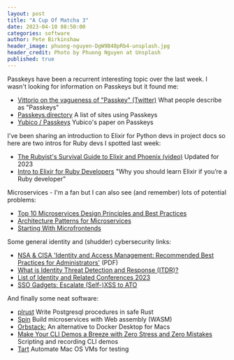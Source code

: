 ```yaml
---
layout: post
title: "A Cup Of Matcha 3"
date: 2023-04-10 08:50:00
categories: software
author: Pete Birkinshaw
header_image: phuong-nguyen-DgW9B48pRb4-unsplash.jpg
header_credit: Photo by Phuong Nguyen at Unsplash
published: true
---
```


Passkeys have been a recurrent interesting topic over the last week. I wasn't looking for information on Passkeys but
it found me:

* [Vittorio on the vagueness of "Passkey" (Twitter)](https://twitter.com/vibronet/status/1617997170023739394?s=46&t=13ICGHlRoKgqDRVOmPzx7w) What people describe as "Passkeys"
* [Passkeys.directory](https://passkeys.directory/) A list of sites using Passkeys
* [Yubico / Passkeys](https://resources.yubico.com/53ZDUYE6/at/4q6xspxfwgns6mw3b5f5qp8n/ESG-Showcase-Yubico-Passkeys-November-2022.pdf) Yubico's paper on Passkeys

I've been sharing an introduction to Elixir for Python devs in project docs so here are two intros for Ruby devs I spotted last week:

* [The Rubyist's Survival Guide to Elixir and Phoenix (video)](https://www.youtube.com/watch?v=uPWMBDTPMkQ) Updated for 2023
* [Intro to Elixir for Ruby Developers](https://richardsondx.medium.com/the-role-of-functional-programming-in-web-development-for-ruby-developers-82eee9570cf8) "Why you should learn Elixir if you’re a Ruby developer"

Microservices - I'm a fan but I can also see (and remember) lots of potential problems:

* [Top 10 Microservices Design Principles and Best Practices](https://medium.com/javarevisited/10-microservices-design-principles-every-developer-should-know-44f2f69e960f)
* [Architecture Patterns for Microservices](https://blog.openreplay.com/architecture-patterns-for-microservices)
* [Starting With Microfrontends](https://semaphoreci.com/blog/adopt-microfrontends) 

Some general identity and (shudder) cybersecurity links:

* [NSA & CISA 'Identity and Access Management: Recommended Best Practices for Administrators'](https://media.defense.gov/2023/Mar/21/2003183448/-1/-1/0/ESF%20IDENTITY%20AND%20ACCESS%20MANAGEMENT%20RECOMMENDED%20BEST%20PRACTICES%20FOR%20ADMINISTRATORS%20PP-23-0248_508C.PDF) (PDF)
* [What is Identity Threat Detection and Response (ITDR)?](https://www.lepide.com/blog/what-is-identity-threat-detection-and-response-itdr/)
* [List of Identity and Related Conferences 2023](https://github.com/fedidcg/meetings/wiki/List-of-Identity-and-Related-Conferences---2023)
* [SSO Gadgets: Escalate (Self-)XSS to ATO](https://security.lauritz-holtmann.de/post/xss-ato-gadgets/)

And finally some neat software:

* [plrust](https://github.com/tcdi/plrust/releases/tag/v1.0.0) Write Postgresql procedures in safe Rust
* [Spin](https://github.com/fermyon/spin) Build microservices with Web assembly (WASM)
* [Orbstack:](https://github.com/orbstack/orbstack) An alternative to Docker Desktop for Macs
* [Make Your CLI Demos a Breeze with Zero Stress and Zero Mistakes](https://martinheinz.dev/blog/94) Scripting and recording CLI demos
* [Tart](https://github.com/cirruslabs/tart) Automate Mac OS VMs for testing
